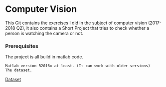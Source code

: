 # Computer Vision

This Git contains the exercises I did in the subject of computer vision (2017-2018 Q2), it also contains a Short Project
that tries to check whether a person is watching the camera or not.

### Prerequisites

The project is all build in matlab code. 
```
Matlab version R2016x at least. (It can work with older versions)
The dataset. 
```
[Dataset](https://www.bioid.com/facedb)
